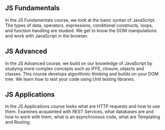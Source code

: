 ## **JS Fundamentals**
 In the JS Fundamentals course, we look at the basic syntax of JavaScript. The types of data, operators, expressions, conditional constructs, loops, and function handling are studied. We get to know the DOM manipulations and work with JavaScript in the browser.

## **JS Advanced**
 In the JS Advanced course, we build on our knowledge of JavaScript by studying more complex concepts such as IFFE, closure, objects and classes. This course develops algorithmic thinking and builds on your DOM tree. We learn how to test your code using Unit testing libraries.

## **JS Applications**
 In the JS Applications course looks what are HTTP requests and how to use them. Examines acquainted with REST Services, what databases are and how to work with them, what is an asynchronous code, what are Templating and Routing.
